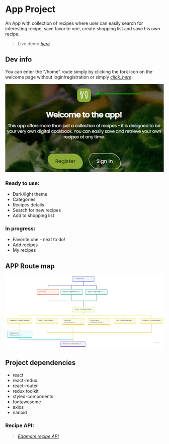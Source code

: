 # App Project

An App with collection of recipes where user can easily search for interesting recipe, save favorite one, create shopping list and save his own recipe.

> Live demo [_here_](https://so-yummy-app.netlify.app/)

## Dev info

You can enter the "/home" route simply by clicking the fork icon on the welcome page without login/registration or simply [_click_here_](https://so-yummy-app.netlify.app/home).

![APP Route map](./readme_utils/dev_route.png)

### Ready to use:

-   Dark/light theme
-   Categories
-   Recipes details
-   Search for new recipes
-   Add to shopping list

### In progress:

-   Favorite one - next to do!
-   Add recipes
-   My recipes

## APP Route map

![APP Route map](./readme_utils/route_map.jpg)

## Project dependencies

-   react
-   react-redux
-   react-router
-   redux toolkit
-   styled-components
-   fontawesome
-   axios
-   nanoid

### Recipe API:

> [_Edamam recipe API_](https://www.edamam.com/)
